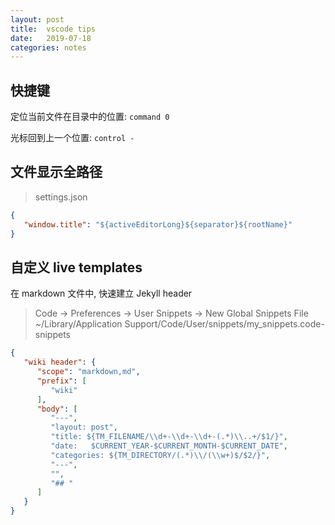 ```yaml
---
layout: post
title:  vscode tips
date:   2019-07-18
categories: notes
---
```


## 快捷键

定位当前文件在目录中的位置: `command 0`

光标回到上一个位置: `control -`

## 文件显示全路径

> settings.json

```json
{
   "window.title": "${activeEditorLong}${separator}${rootName}"
}
```

## 自定义 live templates

在 markdown 文件中, 快速建立 Jekyll header

> Code -> Preferences -> User Snippets -> New Global Snippets File
> ~/Library/Application Support/Code/User/snippets/my_snippets.code-snippets

```json
{
   "wiki header": {
      "scope": "markdown,md",
      "prefix": [
         "wiki"
      ],
      "body": [
         "---",
         "layout: post",
         "title: ${TM_FILENAME/\\d+-\\d+-\\d+-(.*)\\..+/$1/}",
         "date:   $CURRENT_YEAR-$CURRENT_MONTH-$CURRENT_DATE",
         "categories: ${TM_DIRECTORY/(.*)\\/(\\w+)$/$2/}",
         "---",
         "",
         "## "
      ]
   }
}
```
